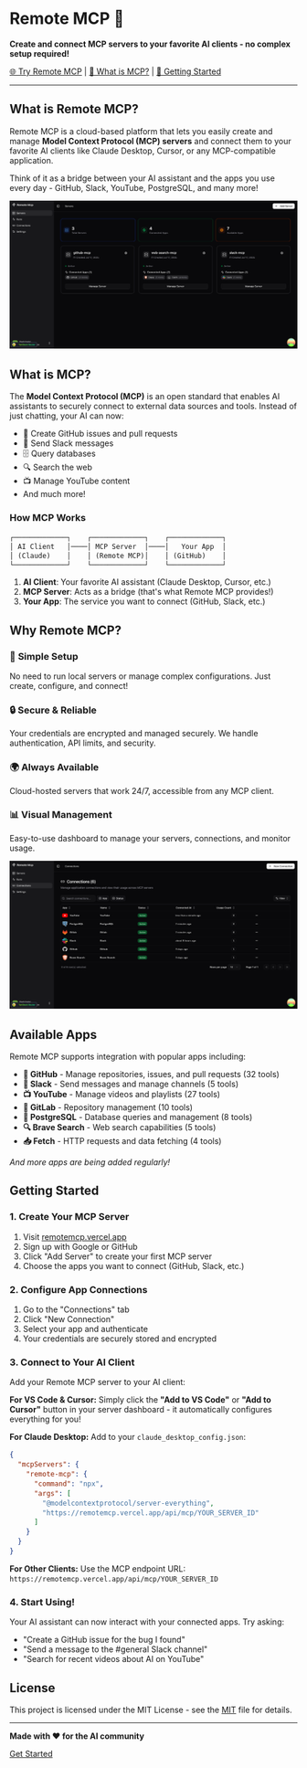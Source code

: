 # Remote MCP 🚀

**Create and connect MCP servers to your favorite AI clients - no complex setup required!**

[🌐 Try Remote MCP](https://remotemcp.vercel.app) | [📖 What is MCP?](#what-is-mcp) | [🚀 Getting Started](#getting-started)

---

## What is Remote MCP?

Remote MCP is a cloud-based platform that lets you easily create and manage **Model Context Protocol (MCP) servers** and connect them to your favorite AI clients like Claude Desktop, Cursor, or any MCP-compatible application.

Think of it as a bridge between your AI assistant and the apps you use every day - GitHub, Slack, YouTube, PostgreSQL, and many more!

![Remote MCP Dashboard](assets/screenshot-servers.png)

## What is MCP?

The **Model Context Protocol (MCP)** is an open standard that enables AI assistants to securely connect to external data sources and tools. Instead of just chatting, your AI can now:

- 📝 Create GitHub issues and pull requests
- 💬 Send Slack messages
- 🗄️ Query databases
- 🔍 Search the web
- 📺 Manage YouTube content
- And much more!

### How MCP Works

```
┌─────────────┐    ┌─────────────┐    ┌─────────────┐
│ AI Client   │────│ MCP Server  │────│   Your App  │
│ (Claude)    │    │ (Remote MCP)│    │ (GitHub)    │
└─────────────┘    └─────────────┘    └─────────────┘
```

1. **AI Client**: Your favorite AI assistant (Claude Desktop, Cursor, etc.)
2. **MCP Server**: Acts as a bridge (that's what Remote MCP provides!)
3. **Your App**: The service you want to connect (GitHub, Slack, etc.)

## Why Remote MCP?

### 🎯 **Simple Setup**

No need to run local servers or manage complex configurations. Just create, configure, and connect!

### 🔒 **Secure & Reliable**

Your credentials are encrypted and managed securely. We handle authentication, API limits, and security.

### 🌍 **Always Available**

Cloud-hosted servers that work 24/7, accessible from any MCP client.

### 📊 **Visual Management**

Easy-to-use dashboard to manage your servers, connections, and monitor usage.

![Remote MCP Connections](assets/screenshot-connections.png)

## Available Apps

Remote MCP supports integration with popular apps including:

- **🐙 GitHub** - Manage repositories, issues, and pull requests (32 tools)
- **💬 Slack** - Send messages and manage channels (5 tools)
- **📺 YouTube** - Manage videos and playlists (27 tools)
- **🦊 GitLab** - Repository management (10 tools)
- **🐘 PostgreSQL** - Database queries and management (8 tools)
- **🔍 Brave Search** - Web search capabilities (5 tools)
- **📥 Fetch** - HTTP requests and data fetching (4 tools)

_And more apps are being added regularly!_

## Getting Started

### 1. Create Your MCP Server

1. Visit [remotemcp.vercel.app](https://remotemcp.vercel.app)
2. Sign up with Google or GitHub
3. Click "Add Server" to create your first MCP server
4. Choose the apps you want to connect (GitHub, Slack, etc.)

### 2. Configure App Connections

1. Go to the "Connections" tab
2. Click "New Connection"
3. Select your app and authenticate
4. Your credentials are securely stored and encrypted

### 3. Connect to Your AI Client

Add your Remote MCP server to your AI client:

**For VS Code & Cursor:**
Simply click the **"Add to VS Code"** or **"Add to Cursor"** button in your server dashboard - it automatically configures everything for you!

**For Claude Desktop:**
Add to your `claude_desktop_config.json`:

```json
{
  "mcpServers": {
    "remote-mcp": {
      "command": "npx",
      "args": [
        "@modelcontextprotocol/server-everything",
        "https://remotemcp.vercel.app/api/mcp/YOUR_SERVER_ID"
      ]
    }
  }
}
```

**For Other Clients:**
Use the MCP endpoint URL: `https://remotemcp.vercel.app/api/mcp/YOUR_SERVER_ID`

### 4. Start Using!

Your AI assistant can now interact with your connected apps. Try asking:

- "Create a GitHub issue for the bug I found"
- "Send a message to the #general Slack channel"
- "Search for recent videos about AI on YouTube"

<!-- ## Contributing

We welcome contributions! Check out our [contributing guidelines](CONTRIBUTING.md) to get started. -->

## License

This project is licensed under the MIT License - see the [MIT](LICENSE) file for details.

---

**Made with ❤️ for the AI community**

[Get Started](https://remotemcp.vercel.app)

